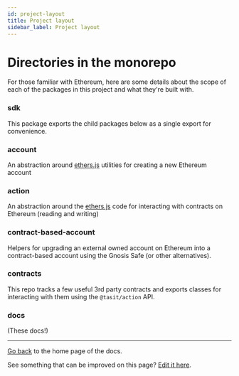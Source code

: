 ```yaml
---
id: project-layout
title: Project layout
sidebar_label: Project layout
---
```


# Directories in the monorepo

For those familiar with Ethereum, here are some details about the scope of each of the packages in this project and what they're built with.

### sdk
This package exports the child packages below as a single export for convenience.

### account
An abstraction around [ethers.js](https://github.com/ethers-io/ethers.js) utilities for creating a new Ethereum account

### action
An abstraction around the [ethers.js](https://github.com/ethers-io/ethers.js) code for interacting with contracts on Ethereum (reading and writing)

### contract-based-account
Helpers for upgrading an external owned account on Ethereum into a contract-based account using the Gnosis Safe (or other alternatives).

### contracts
This repo tracks a few useful 3rd party contracts and exports classes for interacting with them using the `@tasit/action` API.

### docs
(These docs!)

---

[Go back](Home.md) to the home page of the docs.

See something that can be improved on this page? [Edit it here](https://github.com/tasitlabs/tasit-sdk/blob/develop/packages/docs/docs/ProjectLayout.md).